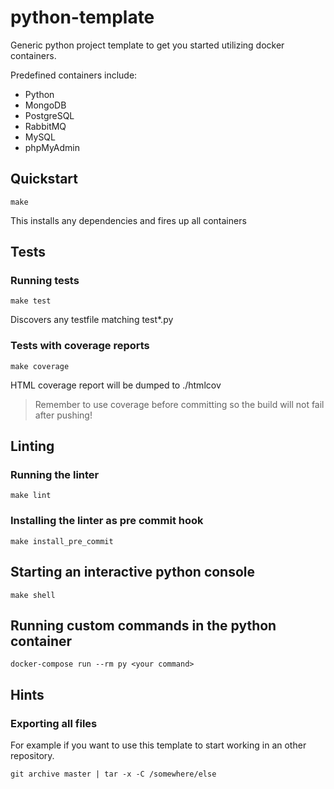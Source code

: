 # python-template
Generic python project template to get you started utilizing docker containers.

Predefined containers include:

* Python
* MongoDB
* PostgreSQL
* RabbitMQ
* MySQL
* phpMyAdmin

## Quickstart

```shell
make
```

This installs any dependencies and fires up all containers

## Tests
### Running tests

```shell
make test
```

Discovers any testfile matching test*.py

### Tests with coverage reports

```shell
make coverage
```

HTML coverage report will be dumped to ./htmlcov

> Remember to use coverage before committing so the build will not fail after pushing!

## Linting

### Running the linter

```shell
make lint
```

### Installing the linter as pre commit hook

```shell
make install_pre_commit
```

## Starting an interactive python console

```shell
make shell
```

## Running custom commands in the python container

```shell
docker-compose run --rm py <your command>
```

## Hints
### Exporting all files
For example if you want to use this template to start working in an other repository.

```shell
git archive master | tar -x -C /somewhere/else

```
